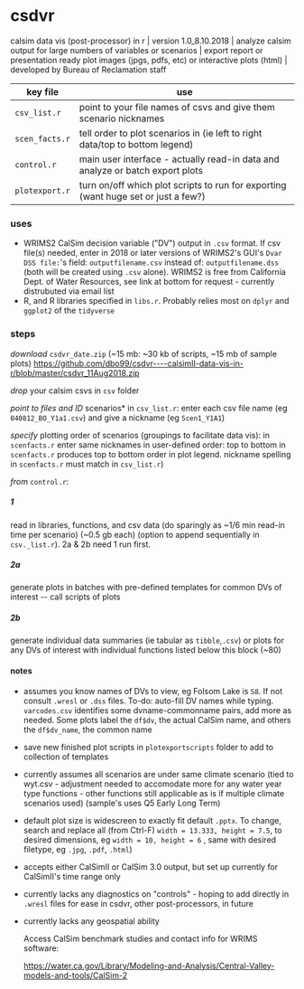 # csdvr
 calsim data vis (post-processor) in r | 
 version 1.0_8.10.2018 | 
 analyze calsim output for large numbers of variables or scenarios | 
 export report or presentation ready plot images (jpgs, pdfs, etc) or interactive plots (html)  | developed by Bureau of Reclamation staff 

   key file  | use
------------ | -------------
`csv_list.r` | point to your file names of csvs and give them scenario nicknames
`scen_facts.r` | tell order to plot scenarios in (ie left to right data/top to bottom legend)
`control.r` | main user interface - actually read-in data and analyze or batch export plots
`plotexport.r` | turn on/off which plot scripts to run for exporting (want huge set or just a few?)

### uses ###

- WRIMS2 CalSim decision variable ("DV") output in `.csv` format.
   If csv file(s) needed, enter in 2018 or later versions of WRIMS2's GUI's `Dvar DSS file:`'s field: `outputfilename.csv` instead of: `outputfilename.dss` (both will be created using `.csv` alone). WRIMS2 is free from California Dept. of Water Resources, see link at bottom for request - currently distrubuted via email list
- R, and R libraries specified in `libs.r`. Probably relies most on `dplyr` and `ggplot2` of the `tidyverse`

### steps ###

*download* `csdvr_date.zip` (~15 mb: ~30 kb of scripts, ~15 mb of sample plots)
   https://github.com/dbo99/csdvr----calsimII-data-vis-in-r/blob/master/csdvr_11Aug2018.zip

*drop* your calsim csvs in `csv` folder 

*point to files and ID* scenarios* in `csv_list.r`: enter each csv file name (eg `040812_BO_Y1a1.csv`) and give a nickname (eg `Scen1_Y1A1`)

*specify* plotting order of scenarios (groupings to facilitate data vis): in `scenfacts.r` enter same nicknames in user-defined order: top to bottom in `scenfacts.r` produces top to bottom order in plot legend. nickname spelling in `scenfacts.r` must match in `csv_list.r`)

*from* `control.r`:

##### 1 #####
 read in libraries,  functions, and csv data (do sparingly as ~1/6 min read-in time per scenario) (~0.5 gb each) (option to append sequentially in `csv._list.r`). 2a & 2b need 1 run first.
  
##### 2a #####
 generate plots in batches with pre-defined templates for common DVs of interest -- call scripts of plots
  
##### 2b #####
 generate individual data summaries (ie tabular as `tibble`,`.csv`) or plots for any DVs of interest with individual functions listed
   below this block (~80)

#### notes ####
- assumes you know names of DVs to view, eg Folsom Lake is `S8`. If not consult `.wresl` or `.dss` files. To-do: auto-fill DV names while typing. `varcodes.csv` identifies some dvname-commonname pairs, add more as needed. Some plots label the `df$dv`, the actual CalSim name, and others the `df$dv_name`, the common name 
- save new finished plot scripts in `plotexportscripts` folder to add to collection of templates
- currently assumes all scenarios are under same climate scenario (tied to wyt.csv - adjustment needed to accomodate more for any water  year type functions - other functions still applicable as is if multiple climate scenarios used) (sample's uses Q5 Early Long Term)
- default plot size is widescreen to exactly fit default `.pptx`. To change, search and replace all (from Ctrl-F) `width = 13.333, height = 7.5`, to desired dimensions, eg `width = 10, height = 6` , same with desired filetype, eg `.jpg`, `.pdf`, `.html`)
- accepts either CalSimII or CalSim 3.0 output, but set up currently for CalSimII's time range only
- currently lacks any diagnostics on "controls" - hoping to add directly in `.wresl` files for ease in csdvr, other post-processors, in future
- currently lacks any geospatial ability
  
  Access CalSim benchmark studies and contact info for WRIMS software:
  
  https://water.ca.gov/Library/Modeling-and-Analysis/Central-Valley-models-and-tools/CalSim-2

